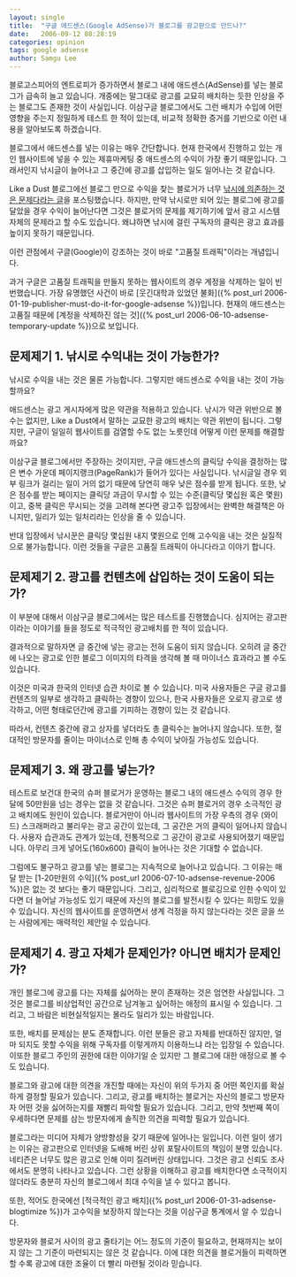 ```yaml
---
layout: single
title:  "구글 애드센스(Google AdSense)가 블로그를 광고판으로 만드나?"
date:   2006-09-12 08:28:19
categories: opinion
tags: google adsense
author: Samgu Lee
---
```

블로고스피어의 엔트로피가 증가하면서 블로그 내에 애드센스(AdSense)를 넣는 블로그가 급속히 늘고 있습니다. 개중에는 말그대로 광고를 교묘히 배치하는 듯한 인상을 주는 블로그도 존재한 것이 사실입니다. 이삼구글 블로그에서도 그런 배치가 수입에 어떤 영향을 주는지 정밀하게 테스트 한 적이 있는데, 비교적 정확한 증거를 기반으로 이런 내용을 알아보도록 하겠습니다.

블로그에서 애드센스를 넣는 이유는 매우 간단합니다. 현재 한국에서 진행하고 있는 개인 웹사이트에 넣을 수 있는 제휴마케팅 중 애드센스의 수익이 가장 좋기 때문입니다. 그래서인지 낚시글이 늘어나고 그 중간에 광고를 삽입하는 일도 일어나는 것 같습니다.

Like a Dust 블로그에선 블로그 만으로 수익을 찾는 블로거가 너무 [낚시에 의존하는 것은 문제다라는 글](http://dust.tistory.com/176)을 포스팅했습니다. 하지만, 만약 낚시로만 되어 있는 블로그에 광고를 달았을 경우 수익이 늘어난다면 그것은 블로거의 문제를 제기하기에 앞서 광고 시스템 자체의 문제라고 할 수도 있습니다. 왜냐하면 낚시에 걸린 구독자의 클릭은 광고 효과를 높이지 못하기 때문입니다.

이런 관점에서 구글(Google)이 강조하는 것이 바로 "고품질 트래픽"이라는 개념입니다.

과거 구글은 고품질 트래픽을 만들지 못하는 웹사이트의 경우 계정을 삭제하는 일이 빈번했습니다. 가장 유명했던 사건이 바로 [웃긴대학과 있었던 불화]({% post_url 2006-01-19-publisher-must-do-it-for-google-adsense %})입니다. 현재의 애드센스는 고품질 때문에 [계정을 삭제하진 않는 것]({% post_url 2006-06-10-adsense-temporary-update %})으로 보입니다.

## 문제제기 1. 낚시로 수익내는 것이 가능한가?

낚시로 수익을 내는 것은 물론 가능합니다. 그렇지만 애드센스로 수익을 내는 것이 가능할까요?

애드센스는 광고 게시자에게 많은 약관을 적용하고 있습니다. 낚시가 약관 위반으로 볼 수는 없지만, Like a Dust에서 말하는 교묘한 광고의 배치는 약관 위반이 됩니다. 그렇지만, 구글이 일일히 웹사이트를 검열할 수도 없는 노릇인데 어떻게 이런 문제를 해결할까요?

이삼구글 블로그에서만 주장하는 것이지만, 구글 애드센스의 클릭당 수익을 결정하는 많은 변수 가운데 페이지랭크(PageRank)가 들어가 있다는 사실입니다. 낚시글일 경우 외부 링크가 걸리는 일이 거의 없기 때문에 당연히 매우 낮은 점수를 받게 됩니다. 또한, 낮은 점수를 받는 페이지는 클릭당 과금이 무시할 수 있는 수준(클릭당 몇십원 혹은 몇원)이고, 중복 클릭은 무시되는 것을 고려해 본다면 광고주 입장에서는 완벽한 해결책은 아니지만, 일리가 있는 일처리라는 인상을 줄 수 있습니다.

반대 입장에서 낚시꾼은 클릭당 몇십원 내지 몇원으로 인해 고수익을 내는 것은 실질적으로 불가능합니다. 이런 것들을 구글은 고품질 트래픽이 아니다라고 이야기 합니다.

## 문제제기 2. 광고를 컨텐츠에 삽입하는 것이 도움이 되는가?

이 부분에 대해서 이삼구글 블로그에서는 많은 테스트를 진행했습니다. 심지어는 광고판이라는 이야기를 들을 정도로 적극적인 광고배치를 한 적이 있습니다.

결과적으로 말하자면 글 중간에 넣는 광고는 전혀 도움이 되지 않습니다. 오히려 글 중간에 나오는 광고로 인한 블로그 이미지의 타격을 생각해 볼 때 마이너스 효과라고 볼 수도 있습니다.

이것은 미국과 한국의 인터넷 습관 차이로 볼 수 있습니다. 미국 사용자들은 구글 광고를 컨텐츠의 일부로 생각하고 클릭하는 경향이 있으나, 한국 사용자들은 오로지 광고로 생각하고, 어떤 형태로던간에 광고를 기피하는 경향이 있는 것 같습니다.

따라서, 컨텐츠 중간에 광고 상자를 넣더라도 총 클릭수는 늘어나지 않습니다. 또한, 절대적인 방문자를 줄이는 마이너스로 인해 총 수익이 낮아질 가능성도 있습니다.

## 문제제기 3. 왜 광고를 넣는가?

테스트로 보건대 한국의 슈퍼 블로거가 운영하는 블로그 내의 애드센스 수익의 경우 한달에 50만원을 넘는 경우는 없을 것 같습니다. 그것은 슈퍼 블로거의 경우 소극적인 광고 배치에도 원인이 있습니다. 블로거만이 아니라 웹사이트의 가장 우측의 경우 (와이드) 스크래퍼라고 불리우는 광고 공간이 있는데, 그 공간은 거의 클릭이 일어나지 않습니다. 사용자 습관과도 관계가 있는데, 전통적으로 그 공간이 광고로 사용되어졌기 때문입니다. 아무리 크게 넣어도(160x600) 클릭이 늘어나는 것은 기대할 수 없습니다.

그럼에도 불구하고 광고를 넣는 블로그는 지속적으로 늘어나고 있습니다. 그 이유는 매달 받는 [1-20만원의 수익]({% post_url 2006-07-10-adsense-revenue-2006 %})은 없는 것 보다는 좋기 때문입니다. 그리고, 심리적으로 블로깅으로 인한 수익이 있다면 더 늘어날 가능성도 있기 때문에 자신의 블로그를 발전시킬 수 있다는 희망도 있을 수 있습니다. 자신의 웹사이트를 운영하면서 생계 걱정을 하지 않는다라는 것은 글을 쓰는 사람에게는 매력적인 제안일 수 있습니다.

## 문제제기 4. 광고 자체가 문제인가? 아니면 배치가 문제인가?

개인 블로그에 광고를 다는 자체를 싫어하는 분이 존재하는 것은 엄연한 사실입니다. 그것은 블로그를 비상업적인 공간으로 남겨놓고 싶어하는 애정의 표시일 수 있습니다. 그리고, 그 바람은 비현실적일지는 몰라도 일리가 있는 바람입니다.

또한, 배치를 문제삼는 분도 존재합니다. 이런 분들은 광고 자체를 반대하진 않지만, 얼마 되지도 못할 수익을 위해 구독자를 이렇게까지 이용하느냐 라는 입장일 수 있습니다. 이또한 블로그 주인의 권한에 대한 이야기일 순 있지만 그 블로그에 대한 애정으로 볼 수도 있습니다.

블로그와 광고에 대한 의견을 개진할 때에는 자신이 위의 두가지 중 어떤 쪽인지를 확실하게 결정할 필요가 있습니다. 그리고, 광고를 배치하는 블로거는 자신의 블로그 방문자자 어떤 것을 싫어하는지를 재빨리 파악할 필요가 있습니다. 그리고, 만약 첫번째 쪽이 우세하다면 문제를 삼는 방문자에게 솔직한 의견을 피력할 필요가 있습니다.

블로그라는 미디어 자체가 양방향성을 갖기 때문에 일어나는 일입니다. 이런 일이 생기는 이유는 광고판으로 인터넷을 도배해 버린 상위 포탈사이트의 책임이 분명 있습니다. 네티즌은 너무도 많은 광고로 인해 이미 질려버린 상태입니다. 그것은 광고 신뢰도 조사에서도 분명히 나타나고 있습니다. 그런 상황을 이해하고 광고를 배치한다면 소극적이지 않더라도 충분히 자신의 블로그에서 최대 수익을 낼 수 있다고 봅니다.

또한, 적어도 한국에선 [적극적인 광고 배치]({% post_url 2006-01-31-adsense-blogtimize %})가 고수익을 보장하지 않는다는 것을 이삼구글 통계에서 알 수 있습니다.

방문자와 블로거 사이의 광고 줄타기는 어느 정도의 기준이 필요하고, 현재까지는 보이지 않는 그 기준이 마련되지는 않은 것 같습니다. 이에 대한 의견을 블로거들이 피력하면 할 수록 광고에 대한 조율이 더 빨리 마련될 것이라 믿습니다.
